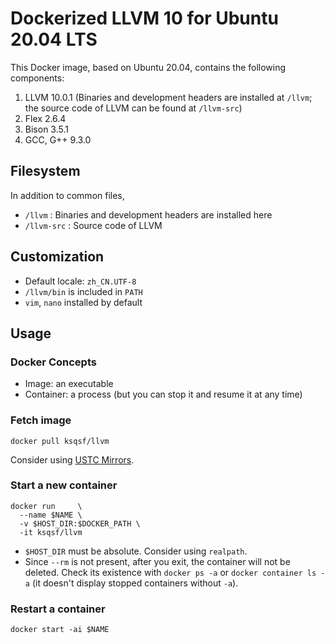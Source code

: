# Dockerized LLVM 10 for Ubuntu 20.04 LTS

This Docker image, based on Ubuntu 20.04, contains the following components:

1. LLVM 10.0.1 (Binaries and development headers are installed at `/llvm`; the source code of LLVM can be found at `/llvm-src`)
2. Flex 2.6.4
3. Bison 3.5.1
4. GCC, G++ 9.3.0

## Filesystem

In addition to common files,

- `/llvm` : Binaries and development headers are installed here
- `/llvm-src` : Source code of LLVM

## Customization

- Default locale: `zh_CN.UTF-8`
- `/llvm/bin` is included in `PATH`
- `vim`, `nano` installed by default

## Usage

### Docker Concepts

- Image: an executable
- Container: a process (but you can stop it and resume it at any time)

### Fetch image

```
docker pull ksqsf/llvm
```

Consider using [USTC Mirrors](https://mirrors.ustc.edu.cn/help/dockerhub.html).

### Start a new container

```
docker run     \
  --name $NAME \
  -v $HOST_DIR:$DOCKER_PATH \
  -it ksqsf/llvm
```

- `$HOST_DIR` must be absolute. Consider using `realpath`.
- Since `--rm` is not present, after you exit, the container will not be deleted. Check its existence with `docker ps -a` or `docker container ls -a` (it doesn't display stopped containers without `-a`).

### Restart a container

```
docker start -ai $NAME
```
